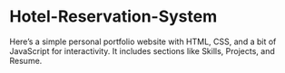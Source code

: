 # Hotel-Reservation-System
Here’s a simple personal portfolio website with HTML, CSS, and a bit of JavaScript for interactivity. It includes sections like Skills, Projects, and Resume.
